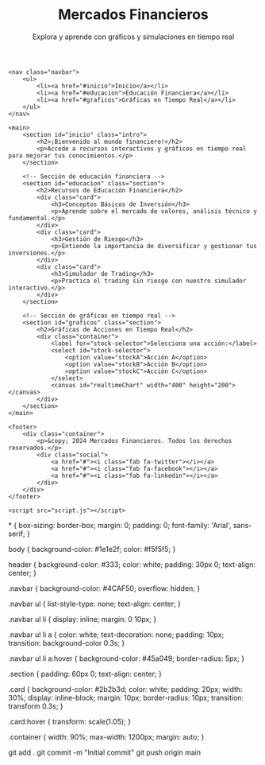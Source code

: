 <!DOCTYPE html>
<html lang="es">
<head>
    <meta charset="UTF-8">
    <meta name="viewport" content="width=device-width, initial-scale=1.0">
    <title>Mercados Financieros Interactivos</title>
    <link rel="stylesheet" href="styles.css">
    <link rel="stylesheet" href="https://cdnjs.cloudflare.com/ajax/libs/font-awesome/6.0.0-beta3/css/all.min.css">
    <script src="https://cdn.jsdelivr.net/npm/chart.js"></script>
</head>
<body>
    <header>
        <div class="container">
            <h1>Mercados Financieros</h1>
            <p>Explora y aprende con gráficos y simulaciones en tiempo real</p>
        </div>
    </header>
    
    <nav class="navbar">
        <ul>
            <li><a href="#inicio">Inicio</a></li>
            <li><a href="#educacion">Educación Financiera</a></li>
            <li><a href="#graficos">Gráficas en Tiempo Real</a></li>
        </ul>
    </nav>
    
    <main>
        <section id="inicio" class="intro">
            <h2>¡Bienvenido al mundo financiero!</h2>
            <p>Accede a recursos interactivos y gráficos en tiempo real para mejorar tus conocimientos.</p>
        </section>

        <!-- Sección de educación financiera -->
        <section id="educacion" class="section">
            <h2>Recursos de Educación Financiera</h2>
            <div class="card">
                <h3>Conceptos Básicos de Inversión</h3>
                <p>Aprende sobre el mercado de valores, análisis técnico y fundamental.</p>
            </div>
            <div class="card">
                <h3>Gestión de Riesgo</h3>
                <p>Entiende la importancia de diversificar y gestionar tus inversiones.</p>
            </div>
            <div class="card">
                <h3>Simulador de Trading</h3>
                <p>Practica el trading sin riesgo con nuestro simulador interactivo.</p>
            </div>
        </section>
        
        <!-- Sección de gráficas en tiempo real -->
        <section id="graficos" class="section">
            <h2>Gráficas de Acciones en Tiempo Real</h2>
            <div class="container">
                <label for="stock-selector">Selecciona una acción:</label>
                <select id="stock-selector">
                    <option value="stockA">Acción A</option>
                    <option value="stockB">Acción B</option>
                    <option value="stockC">Acción C</option>
                </select>
                <canvas id="realtimeChart" width="400" height="200"></canvas>
            </div>
        </section>
    </main>
    
    <footer>
        <div class="container">
            <p>&copy; 2024 Mercados Financieros. Todos los derechos reservados.</p>
            <div class="social">
                <a href="#"><i class="fab fa-twitter"></i></a>
                <a href="#"><i class="fab fa-facebook"></i></a>
                <a href="#"><i class="fab fa-linkedin"></i></a>
            </div>
        </div>
    </footer>

    <script src="script.js"></script>
</body>
</html>
* {
    box-sizing: border-box;
    margin: 0;
    padding: 0;
    font-family: 'Arial', sans-serif;
}

body {
    background-color: #1e1e2f;
    color: #f5f5f5;
}

header {
    background-color: #333;
    color: white;
    padding: 30px 0;
    text-align: center;
}

.navbar {
    background-color: #4CAF50;
    overflow: hidden;
}

.navbar ul {
    list-style-type: none;
    text-align: center;
}

.navbar ul li {
    display: inline;
    margin: 0 10px;
}

.navbar ul li a {
    color: white;
    text-decoration: none;
    padding: 10px;
    transition: background-color 0.3s;
}

.navbar ul li a:hover {
    background-color: #45a049;
    border-radius: 5px;
}

.section {
    padding: 60px 0;
    text-align: center;
}

.card {
    background-color: #2b2b3d;
    color: white;
    padding: 20px;
    width: 30%;
    display: inline-block;
    margin: 10px;
    border-radius: 10px;
    transition: transform 0.3s;
}

.card:hover {
    transform: scale(1.05);
}

.container {
    width: 90%;
    max-width: 1200px;
    margin: auto;
}

git add .
git commit -m "Initial commit"
git push origin main
